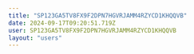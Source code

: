 ```yaml
---
title: "SP123GA5TV8FX9F2DPN7HGVRJAMM4RZYCD1KHQQVB"
date: 2024-09-17T09:20:51.719Z
user: SP123GA5TV8FX9F2DPN7HGVRJAMM4RZYCD1KHQQVB
layout: "users"
---
```

    